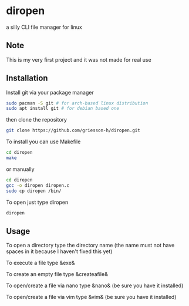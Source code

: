 # diropen
a silly CLI file manager for linux

## Note
This is my very first project and it was not made for real use

## Installation
Install git via your package manager
```bash
sudo pacman -S git # for arch-based linux distribution
sudo apt install git # for debian based one
```
then clone the repository
```bash
git clone https://github.com/griesson-h/diropen.git
```
To install you can use Makefile
```bash
cd diropen
make
```
or manually
```bash
cd diropen
gcc -o diropen diropen.c
sudo cp diropen /bin/
```
To open just type diropen
```bash
diropen
```

## Usage
To open a directory type the directory name (the name must not have spaces in it because I haven't fixed this yet)

To execute a file type &exe&

To create an empty file type &createafile&

To open/create a file via nano type &nano& (be sure you have it installed)

To open/create a file via vim type &vim& (be sure you have it installed)

